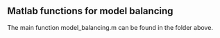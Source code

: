 Matlab functions for model balancing
------------------------------------

The main function model_balancing.m can be found in the folder above.